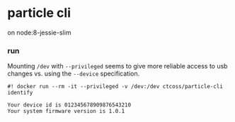 particle cli
===

on node:8-jessie-slim

### run

Mounting `/dev` with `--privileged` seems to give more reliable access to usb changes vs. using the `--device` specification.

```
#! docker run --rm -it --privileged -v /dev:/dev ctcoss/particle-cli identify

Your device id is 012345678909876543210
Your system firmware version is 1.0.1
```
